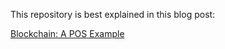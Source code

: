 This repository is best explained in this blog post:

[Blockchain: A POS Example](https://blog.agilephd.com/posts/blockchain_python_pos/)
